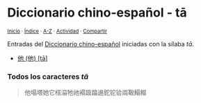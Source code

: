 # Diccionario chino-español - tā
<sup>[Inicio](https://github.com/jucardus/jucardus.github.io/repo/blob/main/readme.md) · [Índice](https://github.com/jucardus/jucardus.github.io/repo/blob/main/indices/chino-espanol.md) · [A-Z](https://github.com/jucardus/jucardus.github.io/repo/blob/main/indices/alfabetico.md) · [Actividad](https://github.com/jucardus/jucardus.github.io/repo/blob/main/indices/actividad.md) · [Compartir](https://x.com/intent/tweet?text=Entradas%20del%20Diccionario%20chino-espa%C3%B1ol%20iniciadas%20en%20%C2%ABt%C4%81%C2%BB.%0A%E2%86%92%20https%3A%2F%2Fgithub.com%2Fjucardus%2Frepo%2Fblob%2Fmain%2Findices%2Fchino-espanol-ta1.md%0A%0A%23chn_espnl_jucardus%20%23indcs_jucardus%0A%40jucardus)</sup>

Entradas del [Diccionario chino-español](https://github.com/jucardus/jucardus.github.io/repo/blob/main/indices/chino-espanol.md) iniciadas con la sílaba _tā_.

* [他 (他) [tā]](https://github.com/jucardus/jucardus.github.io/repo/blob/main/contenido/25/04/26/ta1-20182.md)

### Todos los caracteres _tā_

> 他塌塔她它榙溻牠祂褟趿蹹遢鉈铊铪阘靸鰨鳎
